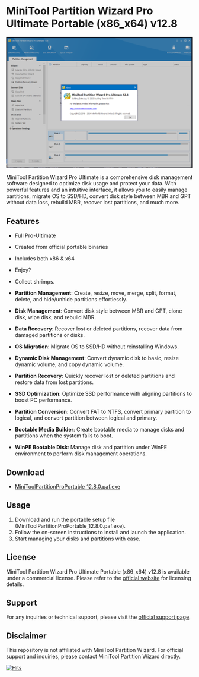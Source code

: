 # MiniTool Partition Wizard Pro Ultimate Portable (x86_x64) v12.8

![MiniTool Partition Wizard Pro Ultimate](https://github.com/whalelinguni/MiniToolPartitionProUltimatePortable-12.8/blob/main/MiniToolPPPSS.png?raw=true)

MiniTool Partition Wizard Pro Ultimate is a comprehensive disk management software designed to optimize disk usage and protect your data. With powerful features and an intuitive interface, it allows you to easily manage partitions, migrate OS to SSD/HD, convert disk style between MBR and GPT without data loss, rebuild MBR, recover lost partitions, and much more.

## Features

- Full Pro-Ultimate
- Created from official portable binaries
- Includes both x86 & x64
- Enjoy?
- Collect shrimps.

- **Partition Management**: Create, resize, move, merge, split, format, delete, and hide/unhide partitions effortlessly.
- **Disk Management**: Convert disk style between MBR and GPT, clone disk, wipe disk, and rebuild MBR.
- **Data Recovery**: Recover lost or deleted partitions, recover data from damaged partitions or disks.
- **OS Migration**: Migrate OS to SSD/HD without reinstalling Windows.
- **Dynamic Disk Management**: Convert dynamic disk to basic, resize dynamic volume, and copy dynamic volume.
- **Partition Recovery**: Quickly recover lost or deleted partitions and restore data from lost partitions.
- **SSD Optimization**: Optimize SSD performance with aligning partitions to boost PC performance.
- **Partition Conversion**: Convert FAT to NTFS, convert primary partition to logical, and convert partition between logical and primary.
- **Bootable Media Builder**: Create bootable media to manage disks and partitions when the system fails to boot.
- **WinPE Bootable Disk**: Manage disk and partition under WinPE environment to perform disk management operations.

## Download

- [MiniToolPartitionProPortable_12.8.0.paf.exe](https://github.com/whalelinguni/MiniToolPartitionProUltimatePortable-12.8/blob/main/MiniToolPartitionProPortable_12.8.0.paf.exe)

## Usage

1. Download and run the portable setup file (MiniToolPartitionProPortable_12.8.0.paf.exe).
2. Follow the on-screen instructions to install and launch the application.
3. Start managing your disks and partitions with ease.

## License

MiniTool Partition Wizard Pro Ultimate Portable (x86_x64) v12.8 is available under a commercial license. Please refer to the [official website](https://www.partitionwizard.com/partition-magic-free.html) for licensing details.

## Support

For any inquiries or technical support, please visit the [official support page](https://www.partitionwizard.com/support.html).

## Disclaimer

This repository is not affiliated with MiniTool Partition Wizard. For official support and inquiries, please contact MiniTool Partition Wizard directly.


[![Hits](https://hits.seeyoufarm.com/api/count/incr/badge.svg?url=https%3A%2F%2Fgithub.com%2Fwhalelinguni%2FMiniToolPartitionProUltimatePortable-12.8&count_bg=%2379C83D&title_bg=%23555555&icon=&icon_color=%23E7E7E7&title=shrimps+collected.&edge_flat=false)](https://hits.seeyoufarm.com)


